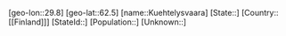 ﻿---
location: [62.5,29.8]
type: City
tags:
- geo/City


SpocWebEntityId: 31730
isDeleted: false
confidential: public

---
[geo-lon::29.8]
[geo-lat::62.5]
[name::Kuehtelysvaara]
[State::]
[Country::[[Finland]]]
[StateId::]
[Population::]
[Unknown::]

